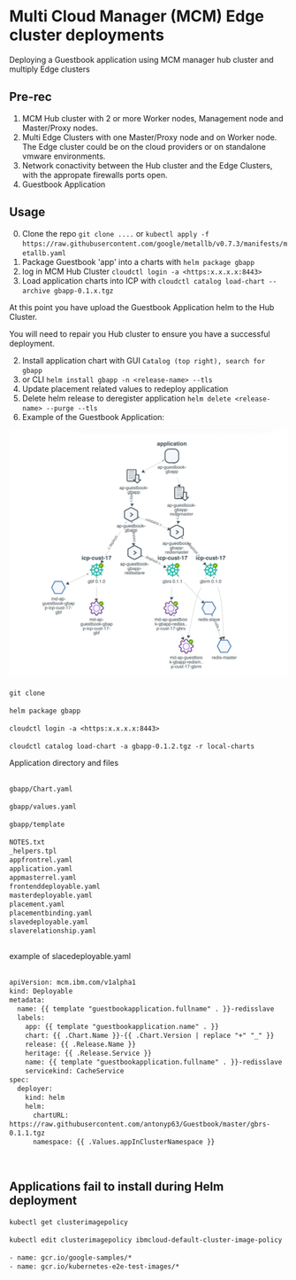 # Multi Cloud Manager (MCM) Edge cluster deployments

Deploying a Guestbook application using MCM manager hub cluster and multiply Edge clusters

## Pre-rec

1. MCM Hub cluster with 2 or more Worker nodes, Management node and Master/Proxy nodes.
2. Multi Edge Clusters with one Master/Proxy node and on Worker node.
The Edge cluster could be on the cloud providers or on standalone vmware environments.
3. Network conactivity between the Hub cluster and the Edge Clusters, with the appropate firewalls ports open.
4. Guestbook Application
 


## Usage
0. Clone the repo ```git clone ....``` or ```kubectl apply -f https://raw.githubusercontent.com/google/metallb/v0.7.3/manifests/metallb.yaml```
1. Package Guestbook 'app' into a charts with ```helm package gbapp```
2. log in MCM Hub Cluster ```cloudctl login -a <https:x.x.x.x:8443>```
1. Load application charts into ICP with ```cloudctl catalog load-chart --archive gbapp-0.1.x.tgz```

At this point you have upload the Guestbook Application helm to the Hub Cluster.

You will need to repair you Hub cluster to ensure you have a successful deployment.


2. Install application chart with GUI ```Catalog (top right), search for gbapp   ```
3. or CLI ```helm install gbapp -n <release-name> --tls ```
3. Update placement related values to redeploy application
4. Delete helm release to deregister application ```helm delete <release-name> --purge --tls```
5. Example of the Guestbook Application:


![View of the Guestbook Application](https://raw.githubusercontent.com/antonyp63/Guestbook/master/Guestbook_app.jpg)



```
git clone 

helm package gbapp

cloudctl login -a <https:x.x.x.x:8443>

cloudctl catalog load-chart -a gbapp-0.1.2.tgz -r local-charts
```
Application directory and files

```

gbapp/Chart.yaml

gbapp/values.yaml

gbapp/template

NOTES.txt
_helpers.tpl
appfrontrel.yaml
application.yaml
appmasterrel.yaml
frontenddeployable.yaml
masterdeployable.yaml
placement.yaml
placementbinding.yaml
slavedeployable.yaml
slaverelationship.yaml


```
example of slacedeployable.yaml

```

apiVersion: mcm.ibm.com/v1alpha1
kind: Deployable
metadata:
  name: {{ template "guestbookapplication.fullname" . }}-redisslave
  labels:
    app: {{ template "guestbookapplication.name" . }}
    chart: {{ .Chart.Name }}-{{ .Chart.Version | replace "+" "_" }}
    release: {{ .Release.Name }}
    heritage: {{ .Release.Service }}
    name: {{ template "guestbookapplication.fullname" . }}-redisslave
    servicekind: CacheService
spec:
  deployer:
    kind: helm
    helm:
      chartURL: https://raw.githubusercontent.com/antonyp63/Guestbook/master/gbrs-0.1.1.tgz
      namespace: {{ .Values.appInClusterNamespace }}
      
      
```
## Applications fail to install during Helm deployment

```
kubectl get clusterimagepolicy

kubectl edit clusterimagepolicy ibmcloud-default-cluster-image-policy

- name: gcr.io/google-samples/*
- name: gcr.io/kubernetes-e2e-test-images/*
```

